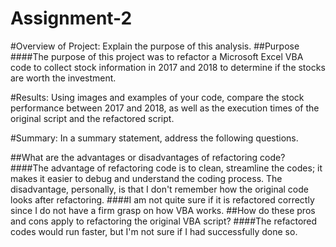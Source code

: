 # Assignment-2

#Overview of Project: Explain the purpose of this analysis.
##Purpose
####The purpose of this project was to refactor a Microsoft Excel VBA code to collect stock information in 2017 and 2018 to determine if the stocks are worth the investment.

#Results: Using images and examples of your code, compare the stock performance between 2017 and 2018, as well as the execution times of the original script and the refactored script.

#Summary: In a summary statement, address the following questions.

##What are the advantages or disadvantages of refactoring code?
####The advantage of refactoring code is to clean, streamline the codes; it makes it easier to debug and understand the coding process. The disadvantage, personally, is that I don't remember how the original code looks after refactoring. 
####I am not quite sure if it is refactored correctly since I do not have a firm grasp on how VBA works. 
##How do these pros and cons apply to refactoring the original VBA script?
####The refactored codes would run faster, but I'm not sure if I had successfully done so. 
